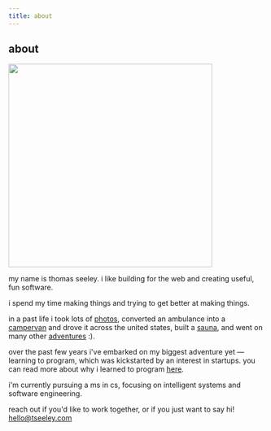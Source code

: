 ```yaml
---
title: about
---
```

## about

<img  width='400'  src='/images/thomas.webp'>

my name is thomas seeley. i like building for the web and creating useful, fun software.

i spend my time making things and trying to get better at making things.

in a past life i took lots of [photos](/photos), converted an ambulance into a [campervan](/posts/shelby-the-vanbulance) and drove it across the united states, built a [sauna](/posts/sauna), and went on many other [adventures](/posts/adventures) :).

over the past few years i've embarked on my biggest adventure yet — learning to program, which was kickstarted by an interest in startups. you can read more about why i learned to program [here](/posts/why-i-learned-to-program).

i'm currently pursuing a ms in cs, focusing on intelligent systems and software engineering.



reach out if you'd like to work together, or if you just want to say hi! hello@tseeley.com


